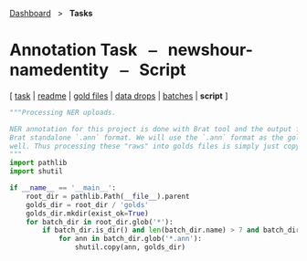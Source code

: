 [Dashboard](../index.md)  &nbsp; > &nbsp; ****Tasks**** 
# Annotation Task &nbsp; ⎯ &nbsp; newshour-namedentity &nbsp; ⎯ &nbsp; Script

\[ [task](index.md) | [readme](readme.md) | [gold files](golds.md) | [data drops](drops/index.md) | [batches](batches.md) | **script** \]

```python
"""Processing NER uploads.

NER annotation for this project is done with Brat tool and the output format is 
Brat standalone `.ann` format. We will use the `.ann` format as the gold format as
well. Thus processing these "raws" into golds files is simply just copying files.
"""
import pathlib
import shutil

if __name__ == '__main__':
    root_dir = pathlib.Path(__file__).parent
    golds_dir = root_dir / 'golds'
    golds_dir.mkdir(exist_ok=True)
    for batch_dir in root_dir.glob('*'):
        if batch_dir.is_dir() and len(batch_dir.name) > 7 and batch_dir.name[6] == '-' and all([c.isdigit() for c in batch_dir.name[:6]]):
            for ann in batch_dir.glob('*.ann'):
                shutil.copy(ann, golds_dir)

```
